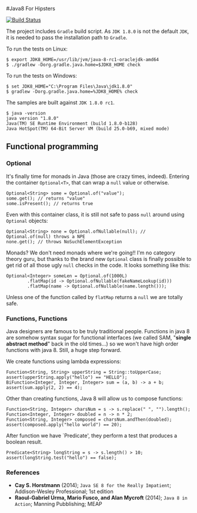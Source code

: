 #Java8 For Hipsters

[![Build Status](https://travis-ci.org/CarloMicieli/java8-for-hipsters.png?branch=master)](https://travis-ci.org/CarloMicieli/java8-for-hipsters)

The project includes `Gradle` build script. As `JDK 1.8.0` is not the default `JDK`, it is needed to pass the installation path to `Gradle`.

To run the tests on Linux:

    $ export JDK8_HOME=/usr/lib/jvm/java-8-rc1-oraclejdk-amd64
    $ ./gradlew -Dorg.gradle.java.home=$JDK8_HOME check

To run the tests on Windows:

    $ set JDK8_HOME="C:\Program Files\Java\jdk1.8.0"
    $ gradlew -Dorg.gradle.java.home=%JDK8_HOME% check

The samples are built against `JDK 1.8.0 rc1`.

    $ java -version
    java version "1.8.0"
    Java(TM) SE Runtime Environment (build 1.8.0-b128)
    Java HotSpot(TM) 64-Bit Server VM (build 25.0-b69, mixed mode)

## Functional programming

### Optional
It's finally time for monads in Java (those are crazy times, indeed). Entering the container `Optional<T>`, that can wrap a `null` value or otherwise.

    Optional<String> some = Optional.of("value");
    some.get(); // returns "value"
    some.isPresent(); // returns true

Even with this container class, it is still not safe to pass `null` around using `Optional` objects:

    Optional<String> none = Optional.ofNullable(null); // Optional.of(null) throws a NPE
    none.get(); // throws NoSuchElementException

Monads? We don't need monads where we're going!! I'm no category theory guru, but thanks to the brand new `Optional` class is finally possible to get rid of all those ugly `null` checks in the code.
It looks something like this:

    Optional<Integer> someLen = Optional.of(1000L)
            .flatMap(id -> Optional.ofNullable(fakeNameLookup(id)))
            .flatMap(name -> Optional.ofNullable(name.length()));

Unless one of the function called by `flatMap` returns a `null` we are totally safe.

### Functions, Functions

Java designers are famous to be truly traditional people. Functions in java 8 are somehow syntax sugar for functional interfaces (we called SAM, "__single
abstract method__" back in the old times...) so we won't have high order functions with java 8. Still, a huge step forward.

We create functions using lambda expressions:

    Function<String, String> upperString = String::toUpperCase;
    assert(upperString.apply("hello") == "HELLO");
    BiFunction<Integer, Integer, Integer> sum = (a, b) -> a + b;
    assert(sum.apply(2, 2) == 4);

Other than creating functions, Java 8 will allow us to compose functions:

    Function<String, Integer> charsNum = s -> s.replace(" ", "").length();
    Function<Integer, Integer> doubled = n -> n * 2;
    Function<String, Integer> composed = charsNum.andThen(doubled);
    assert(composed.apply("hello world") == 20);

After function we have `Predicate<T>', they perform a test that produces a boolean result.

    Predicate<String> longString = s -> s.length() > 10;
    assert(longString.test("hello") == false);

### References
* __Cay S. Horstmann__ (2014); `Java SE 8 for the Really Impatient`; Addison-Wesley Professional; 1st edition
* __Raoul-Gabriel Urma, Mario Fusco, and Alan Mycroft__ (2014); `Java 8 in Action`; Manning Pubblishing; MEAP
